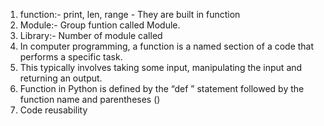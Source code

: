 
1. function:- print, len, range - They are built in function
2. Module:- Group funtion called Module.
3. Library:- Number of module called  
4. In computer programming, a function is a named section of a code that performs a specific task. 
5. This typically involves taking some input, manipulating the input and returning an output.
6. Function in Python is defined by the “def ” statement followed by the function name and parentheses () 
7. Code reusability
